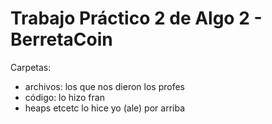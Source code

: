 # Trabajo Práctico 2 de Algo 2 - BerretaCoin

Carpetas:
* archivos: los que nos dieron los profes
* código: lo hizo fran
* heaps etcetc lo hice yo (ale) por arriba
